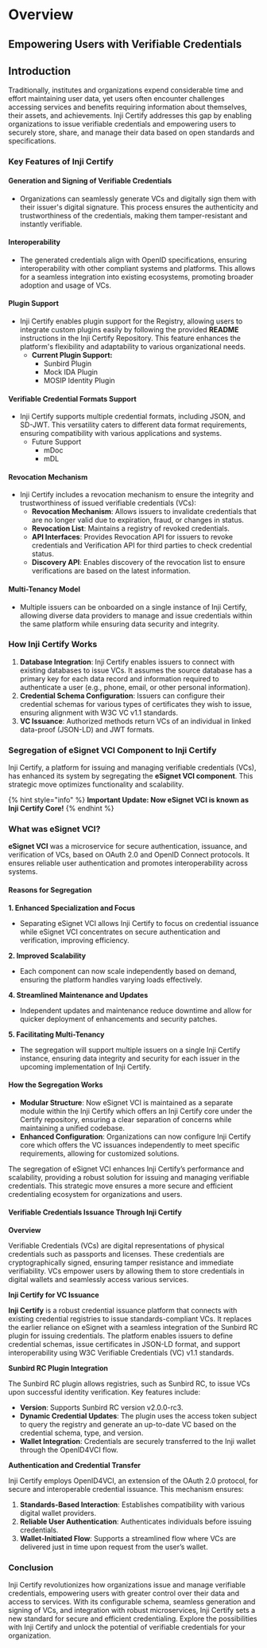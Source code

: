 # Overview

## **Empowering Users with Verifiable Credentials**

## **Introduction** <a href="#introduction" id="introduction"></a>

Traditionally, institutes and organizations expend considerable time and effort maintaining user data, yet users often encounter challenges accessing services and benefits requiring information about themselves, their assets, and achievements. Inji Certify addresses this gap by enabling organizations to issue verifiable credentials and empowering users to securely store, share, and manage their data based on open standards and specifications.

### **Key Features of Inji Certify**

#### **Generation and Signing of Verifiable Credentials**

* Organizations can seamlessly generate VCs and digitally sign them with their issuer's digital signature. This process ensures the authenticity and trustworthiness of the credentials, making them tamper-resistant and instantly verifiable.

#### **Interoperability**

* The generated credentials align with OpenID specifications, ensuring interoperability with other compliant systems and platforms. This allows for a seamless integration into existing ecosystems, promoting broader adoption and usage of VCs.

#### **Plugin Support**

* Inji Certify enables plugin support for the Registry, allowing users to integrate custom plugins easily by following the provided **README** instructions in the Inji Certify Repository. This feature enhances the platform's flexibility and adaptability to various organizational needs.
  * **Current Plugin Support:**
    * Sunbird Plugin
    * Mock IDA Plugin
    * MOSIP Identity Plugin

#### **Verifiable Credential Formats Support**

* Inji Certify supports multiple credential formats, including JSON, and SD-JWT. This versatility caters to different data format requirements, ensuring compatibility with various applications and systems.
  * Future Support
    * mDoc
    * mDL

#### **Revocation Mechanism**

* Inji Certify includes a revocation mechanism to ensure the integrity and trustworthiness of issued verifiable credentials (VCs):
  * **Revocation Mechanism**: Allows issuers to invalidate credentials that are no longer valid due to expiration, fraud, or changes in status.
  * **Revocation List**: Maintains a registry of revoked credentials.
  * **API Interfaces**: Provides Revocation API for issuers to revoke credentials and Verification API for third parties to check credential status.
  * **Discovery API**: Enables discovery of the revocation list to ensure verifications are based on the latest information.

#### **Multi-Tenancy Model**

* Multiple issuers can be onboarded on a single instance of Inji Certify, allowing diverse data providers to manage and issue credentials within the same platform while ensuring data security and integrity.

### **How Inji Certify Works**

1. **Database Integration**: Inji Certify enables issuers to connect with existing databases to issue VCs. It assumes the source database has a primary key for each data record and information required to authenticate a user (e.g., phone, email, or other personal information).
2. **Credential Schema Configuration**: Issuers can configure their credential schemas for various types of certificates they wish to issue, ensuring alignment with W3C VC v1.1 standards.
3. **VC Issuance**: Authorized methods return VCs of an individual in linked data-proof (JSON-LD) and JWT formats.

### **Segregation of eSignet VCI Component to Inji Certify**

Inji Certify, a platform for issuing and managing verifiable credentials (VCs), has enhanced its system by segregating the **eSignet VCI component**. This strategic move optimizes functionality and scalability.

{% hint style="info" %}
**Important Update: Now eSignet VCI is known as Inji Certify Core!**
{% endhint %}

### **What was eSignet VCI?**

**eSignet VCI** was a microservice for secure authentication, issuance, and verification of VCs, based on OAuth 2.0 and OpenID Connect protocols. It ensures reliable user authentication and promotes interoperability across systems.

#### **Reasons for Segregation**

**1. Enhanced Specialization and Focus**

* Separating eSignet VCI allows Inji Certify to focus on credential issuance while eSignet VCI concentrates on secure authentication and verification, improving efficiency.

**2. Improved Scalability**

* Each component can now scale independently based on demand, ensuring the platform handles varying loads effectively.

**4. Streamlined Maintenance and Updates**

* Independent updates and maintenance reduce downtime and allow for quicker deployment of enhancements and security patches.

**5. Facilitating Multi-Tenancy**

* The segregation will support multiple issuers on a single Inji Certify instance, ensuring data integrity and security for each issuer in the upcoming implementation of Inji Certify.

#### **How the Segregation Works**

* **Modular Structure**: Now eSignet VCI is maintained as a separate module within the Inji Certify which offers an Inji Certify core under the Certify repository, ensuring a clear separation of concerns while maintaining a unified codebase.
* **Enhanced Configuration**: Organizations can now configure Inji Certify core which offers the VC issuances independently to meet specific requirements, allowing for customized solutions.

The segregation of eSignet VCI enhances Inji Certify’s performance and scalability, providing a robust solution for issuing and managing verifiable credentials. This strategic move ensures a more secure and efficient credentialing ecosystem for organizations and users.

#### Verifiable Credentials Issuance Through Inji Certify

**Overview**

Verifiable Credentials (VCs) are digital representations of physical credentials such as passports and licenses. These credentials are cryptographically signed, ensuring tamper resistance and immediate verifiability. VCs empower users by allowing them to store credentials in digital wallets and seamlessly access various services.

**Inji Certify for VC Issuance**

**Inji Certify** is a robust credential issuance platform that connects with existing credential registries to issue standards-compliant VCs. It replaces the earlier reliance on eSignet with a seamless integration of the Sunbird RC plugin for issuing credentials. The platform enables issuers to define credential schemas, issue certificates in JSON-LD format, and support interoperability using W3C Verifiable Credentials (VC) v1.1 standards.

**Sunbird RC Plugin Integration**

The Sunbird RC plugin allows registries, such as Sunbird RC, to issue VCs upon successful identity verification. Key features include:

* **Version**: Supports Sunbird RC version v2.0.0-rc3.
* **Dynamic Credential Updates**: The plugin uses the access token subject to query the registry and generate an up-to-date VC based on the credential schema, type, and version.
* **Wallet Integration**: Credentials are securely transferred to the Inji wallet through the OpenID4VCI flow.

**Authentication and Credential Transfer**

Inji Certify employs OpenID4VCI, an extension of the OAuth 2.0 protocol, for secure and interoperable credential issuance. This mechanism ensures:

1. **Standards-Based Interaction**: Establishes compatibility with various digital wallet providers.
2. **Reliable User Authentication**: Authenticates individuals before issuing credentials.
3. **Wallet-Initiated Flow**: Supports a streamlined flow where VCs are delivered just in time upon request from the user’s wallet.

### **Conclusion**

Inji Certify revolutionizes how organizations issue and manage verifiable credentials, empowering users with greater control over their data and access to services. With its configurable schema, seamless generation and signing of VCs, and integration with robust microservices, Inji Certify sets a new standard for secure and efficient credentialing. Explore the possibilities with Inji Certify and unlock the potential of verifiable credentials for your organization.

